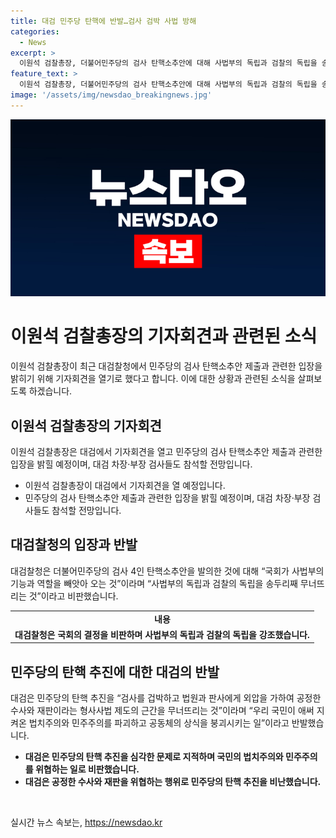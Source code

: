 ```yaml
---
title: 대검 민주당 탄핵에 반발…검사 검박 사법 방해
categories:
  - News
excerpt: >
  이원석 검찰총장, 더불어민주당의 검사 탄핵소추안에 대해 사법부의 독립과 검찰의 독립을 송두리째 무너뜨리는 것이라며 강하게 비판했다. 대검찰청은 검사 4인의 탄핵사유를 법원의 심리와 판결, 감찰, 수사, 객관적 증거를 통해 이미 근거가 없다고 밝혔으며, 이를 통해 검사들의 직무를 정지시키는 것은 사법방해라고 주장했다. 이원석 검찰총장은 이에 대한 입장을 밝힐 예정이며, 차장과 부장 검사들도 함께 참석할 것으로 전해졌다.
feature_text: >
  이원석 검찰총장, 더불어민주당의 검사 탄핵소추안에 대해 사법부의 독립과 검찰의 독립을 송두리째 무너뜨리는 것이라며 강하게 비판했다. 대검찰청은 검사 4인의 탄핵사유를 법원의 심리와 판결, 감찰, 수사, 객관적 증거를 통해 이미 근거가 없다고 밝혔으며, 이를 통해 검사들의 직무를 정지시키는 것은 사법방해라고 주장했다. 이원석 검찰총장은 이에 대한 입장을 밝힐 예정이며, 차장과 부장 검사들도 함께 참석할 것으로 전해졌다.
image: '/assets/img/newsdao_breakingnews.jpg'
---
```


<p><img src="/assets/img/newsdao_breakingnews.jpg" alt="implanttips 속보" /></p>

<h1>이원석 검찰총장의 기자회견과 관련된 소식</h1>

<p data-ke-size="size16">이원석 검찰총장이 최근 대검찰청에서 민주당의 검사 탄핵소추안 제출과 관련한 입장을 밝히기 위해 기자회견을 열기로 했다고 합니다. 이에 대한 상황과 관련된 소식을 살펴보도록 하겠습니다.</p>

<h2 data-ke-size="size26">이원석 검찰총장의 기자회견</h2>

<p data-ke-size="size16">이원석 검찰총장은 대검에서 기자회견을 열고 민주당의 검사 탄핵소추안 제출과 관련한 입장을 밝힐 예정이며, 대검 차장·부장 검사들도 참석할 전망입니다.</p>

<ul>
<li>이원석 검찰총장이 대검에서 기자회견을 열 예정입니다.</li>
<li>민주당의 검사 탄핵소추안 제출과 관련한 입장을 밝힐 예정이며, 대검 차장·부장 검사들도 참석할 전망입니다.</li>
</ul>

<h2 data-ke-size="size26">대검찰청의 입장과 반발</h2>

<p data-ke-size="size16">대검찰청은 더불어민주당의 검사 4인 탄핵소추안을 발의한 것에 대해 “국회가 사법부의 기능과 역할을 빼앗아 오는 것”이라며 “사법부의 독립과 검찰의 독립을 송두리째 무너뜨리는 것”이라고 비판했습니다.</p>

<table>
<tr>
<td style="text-align: center; height: 17px;"><b>내용</b></td>
</tr>
<tr>
<td style="text-align: center; height: 17px;"><b>대검찰청은 국회의 결정을 비판하며 사법부의 독립과 검찰의 독립을 강조했습니다.</b></td>
</tr>
</table>

<h2 data-ke-size="size26">민주당의 탄핵 추진에 대한 대검의 반발</h2>

<p data-ke-size="size16">대검은 민주당의 탄핵 추진을 “검사를 겁박하고 법원과 판사에게 외압을 가하여 공정한 수사와 재판이라는 형사사법 제도의 근간을 무너뜨리는 것”이라며 “우리 국민이 애써 지켜온 법치주의와 민주주의를 파괴하고 공동체의 상식을 붕괴시키는 일”이라고 반발했습니다.</p>

<ul>
<li><b>대검은 민주당의 탄핵 추진을 심각한 문제로 지적하며 국민의 법치주의와 민주주의를 위협하는 일로 비판했습니다.</b></li>
<li><b>대검은 공정한 수사와 재판을 위협하는 행위로 민주당의 탄핵 추진을 비난했습니다.</b></li>
</ul>

<p data-ke-size="size16">&nbsp;</p>
실시간 뉴스 속보는, <a href="https://newsdao.kr" rel="dofollow">https://newsdao.kr</a>


